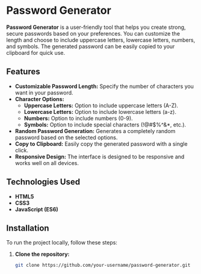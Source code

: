# Password Generator

**Password Generator** is a user-friendly tool that helps you create strong, secure passwords based on your preferences. You can customize the length and choose to include uppercase letters, lowercase letters, numbers, and symbols. The generated password can be easily copied to your clipboard for quick use.

## Features

- **Customizable Password Length:** Specify the number of characters you want in your password.
- **Character Options:**
  - **Uppercase Letters:** Option to include uppercase letters (A-Z).
  - **Lowercase Letters:** Option to include lowercase letters (a-z).
  - **Numbers:** Option to include numbers (0-9).
  - **Symbols:** Option to include special characters (!@#$%^&*, etc.).
- **Random Password Generation:** Generates a completely random password based on the selected options.
- **Copy to Clipboard:** Easily copy the generated password with a single click.
- **Responsive Design:** The interface is designed to be responsive and works well on all devices.

## Technologies Used

- **HTML5**
- **CSS3**
- **JavaScript (ES6)**

## Installation

To run the project locally, follow these steps:

1. **Clone the repository:**
   ```bash
   git clone https://github.com/your-username/password-generator.git
